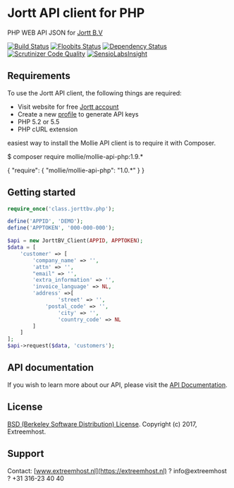 # Jortt API client for PHP
PHP WEB API JSON for [Jortt B.V](https://jortt.nl)

[![Build Status](https://scrutinizer-ci.com/g/FabriceDelahaij/JORTTBV-PHP-API/badges/build.png?b=master)](https://scrutinizer-ci.com/g/FabriceDelahaij/JORTTBV-PHP-API/build-status/master)
[![Floobits Status](https://floobits.com/FabriceDelahaij/JORTTBV-PHP-API.svg)](https://floobits.com/FabriceDelahaij/JORTTBV-PHP-API/redirect)
[![Dependency Status](https://www.versioneye.com/user/projects/59f0a10e0fb24f10903282b7/badge.svg?style=flat-square)](https://www.versioneye.com/user/projects/59f0a10e0fb24f10903282b7)
[![Scrutinizer Code Quality](https://scrutinizer-ci.com/g/FabriceDelahaij/JORTTBV-PHP-API/badges/quality-score.png?b=master)](https://scrutinizer-ci.com/g/FabriceDelahaij/JORTTBV-PHP-API/?branch=master)
[![SensioLabsInsight](https://insight.sensiolabs.com/projects/6db1bb4f-530b-4a5b-a93b-651150a7e8d8/mini.png)](https://insight.sensiolabs.com/projects/6db1bb4f-530b-4a5b-a93b-651150a7e8d8)

## Requirements ##
To use the Jortt API client, the following things are required:

+ Visit website for free [Jortt account](https://app.jortt.nl/aanmelden/gratis)
+ Create a new [profile](https://app.jortt.nl/profile/api) to generate API keys
+ PHP 5.2 or 5.5
+ PHP cURL extension


easiest way to install the Mollie API client is to require it with Composer.

$ composer require mollie/mollie-api-php:1.9.*

{
    "require": {
        "mollie/mollie-api-php": "1.0.*"
    }
}



## Getting started ##

```php
require_once('class.jorttbv.php'); 

define('APPID', 'DEMO');
define('APPTOKEN', '000-000-000');

$api = new JorttBV_Client(APPID, APPTOKEN);
$data = [
	'customer' => [
		'company_name' => '',
		'attn' => '',
		"email" => '',
		'extra_information' => '',
		'invoice_language' => NL,
		'address' =>[
		        'street' => '',
			'postal_code' => '',
        		'city' => '',
        		'country_code' => NL
		]
	]
];
$api->request($data, 'customers');
```

## API documentation ##
If you wish to learn more about our API, please visit the [API Documentation](https://app.jortt.nl/api-documentatie).

## License ##

[BSD (Berkeley Software Distribution) License](https://opensource.org/licenses/bsd-license.php). Copyright (c) 2017, Extreemhost.

## Support ##
 Contact: [www.extreemhost.nl](https://extreemhost.nl) ? info@extreemhost ? +31 316-23 40 40

